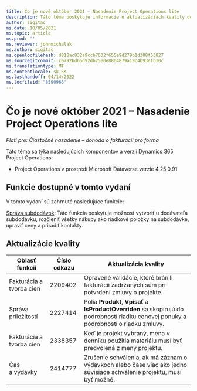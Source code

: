 ```yaml
---
title: Čo je nové október 2021 – Nasadenie Project Operations lite
description: Táto téma poskytuje informácie o aktualizáciách kvality dostupných vo vydaní nasadenia Project Operations lite v októbri 2021.
author: sigitac
ms.date: 10/05/2021
ms.topic: article
ms.prod: ''
ms.reviewer: johnmichalak
ms.author: sigitac
ms.openlocfilehash: d818ac832a9ccb7632f655e9d279b1d308f53827
ms.sourcegitcommit: c0792bd65d92db25e0e8864879a19c4b93efb10c
ms.translationtype: MT
ms.contentlocale: sk-SK
ms.lasthandoff: 04/14/2022
ms.locfileid: "8590966"
---
```

# <a name="whats-new-october-2021---project-operations-lite-deployment"></a>Čo je nové október 2021 – Nasadenie Project Operations lite

_Platí pre: Čiastočné nasadenie – dohoda o fakturácii pro forma_

Táto téma sa týka nasledujúcich komponentov a verzií Dynamics 365 Project Operations:

  - Project Operations v prostredí Microsoft Dataverse verzie 4.25.0.91


## <a name="features-included-in-this-release"></a>Funkcie dostupné v tomto vydaní

V tomto vydaní sú zahrnuté nasledujúce funkcie:

[Správa subdodávok](../subcontracting/managing-subcontracts-overview.md): Táto funkcia poskytuje možnosť vytvoriť u dodávateľa subdodávku, rozčleniť všetky nákupy ako riadkové položky na subdodávke, upraviť ceny a priradiť kontakty.


## <a name="quality-updates"></a>Aktualizácie kvality

| **Oblasť funkcií** | **Číslo odkazu** | **Aktualizácia kvality** |
| --- | --- | --- |
| Fakturácia a tvorba cien | 2209402 | Opravené validácie, ktoré bránili fakturácii zadržaných súm pri potvrdení zmluvy o projekte. |
| Správa príležitostí | 2227414 | Polia **Produkt**, **Vpísať** a **IsProductOverriden** sa skopírujú do podrobností riadku cenovej ponuky a podrobností o riadku zmluvy. |
| Fakturácia a tvorba cien | 2338357 | Keď je projekt vybraný, mena v denníku použitia materiálu musí byť predvolená z meny projektu. |
| Čas a výdavky | 2414777 | Zrušenie schválenia, ak má záznam o výdavkoch alebo čase viac ako jedno súvisiace schválenie projektu, musí byť možné. |
